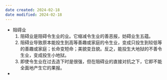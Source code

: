 ```yaml
---
date created: 2024-02-18
date modified: 2024-02-18
---
```

- 阻碍业
    1. 阻碍业是阻碍令生业的业。它缩减令生业的善恶报，妨碍业生五蕴。
    2. 阻碍业导致原本能投生到高等善趣或家庭的令生业，变成只投生到较低等的善趣或家庭；长命变短命；美貌变丑貌。反之，能投生大地狱的不善令生业，变成投生小地狱。    
    3. 即使令生业在过去造下时是很强，但在阻碍业的直接对抗之下，它即不能全面地产生它的果报。
- 
